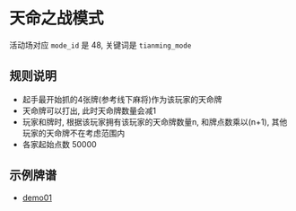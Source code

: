 # 天命之战模式

活动场对应 `mode_id` 是 48, 关键词是 `tianming_mode`

## 规则说明

- 起手最开始抓的4张牌(参考线下麻将)作为该玩家的天命牌
- 天命牌可以打出, 此时天命牌数量会减1
- 玩家和牌时, 根据该玩家拥有该玩家的天命牌数量n, 和牌点数乘以(n+1), 其他玩家的天命牌不在考虑范围内
- 各家起始点数 50000

## 示例牌谱

- [demo01](demo01.js)

